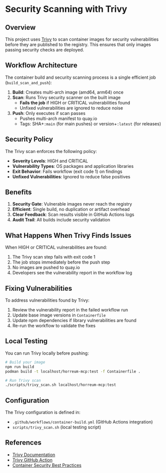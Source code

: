 # Security Scanning with Trivy

## Overview

This project uses [Trivy](https://aquasecurity.github.io/trivy/) to scan
container images for security vulnerabilities before they are published to the
registry. This ensures that only images passing security checks are deployed.

## Workflow Architecture

The container build and security scanning process is a single efficient job
(`build_scan_and_push`):

1. **Build**: Creates multi-arch image (amd64, arm64) once
2. **Scan**: Runs Trivy security scanner on the built image
   - **Fails the job** if HIGH or CRITICAL vulnerabilities found
   - Unfixed vulnerabilities are ignored to reduce noise
3. **Push**: Only executes if scan passes
   - Pushes multi-arch manifest to quay.io
   - Tags: SHA+`:main` (for main pushes) or version+`:latest` (for releases)

## Security Policy

The Trivy scan enforces the following policy:

- **Severity Levels**: HIGH and CRITICAL
- **Vulnerability Types**: OS packages and application libraries
- **Exit Behavior**: Fails workflow (exit code 1) on findings
- **Unfixed Vulnerabilities**: Ignored to reduce false positives

## Benefits

1. **Security Gate**: Vulnerable images never reach the registry
2. **Efficient**: Single build, no duplication or artifact overhead
3. **Clear Feedback**: Scan results visible in GitHub Actions logs
4. **Audit Trail**: All builds include security validation

## What Happens When Trivy Finds Issues

When HIGH or CRITICAL vulnerabilities are found:

1. The Trivy scan step fails with exit code 1
2. The job stops immediately before the push step
3. No images are pushed to quay.io
4. Developers see the vulnerability report in the workflow log

## Fixing Vulnerabilities

To address vulnerabilities found by Trivy:

1. Review the vulnerability report in the failed workflow run
2. Update base image versions in `Containerfile`
3. Update npm dependencies if library vulnerabilities are found
4. Re-run the workflow to validate the fixes

## Local Testing

You can run Trivy locally before pushing:

```bash
# Build your image
npm run build
podman build -t localhost/horreum-mcp:test -f Containerfile .

# Run Trivy scan
./scripts/trivy_scan.sh localhost/horreum-mcp:test
```

## Configuration

The Trivy configuration is defined in:

- `.github/workflows/container-build.yml` (GitHub Actions integration)
- `scripts/trivy_scan.sh` (local testing script)

## References

- [Trivy Documentation](https://aquasecurity.github.io/trivy/)
- [Trivy GitHub Action](https://github.com/aquasecurity/trivy-action)
- [Container Security Best Practices](https://aquasecurity.github.io/trivy/latest/tutorials/kubernetes/)

